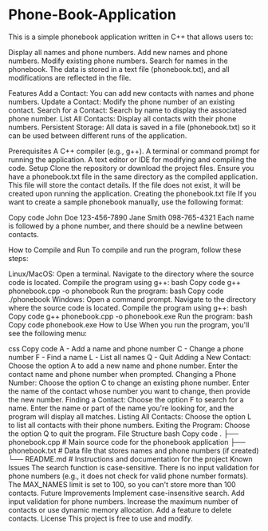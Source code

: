 # Phone-Book-Application

This is a simple phonebook application written in C++ that allows users to:

Display all names and phone numbers.
Add new names and phone numbers.
Modify existing phone numbers.
Search for names in the phonebook.
The data is stored in a text file (phonebook.txt), and all modifications are reflected in the file.

Features 
Add a Contact: You can add new contacts with names and phone numbers.
Update a Contact: Modify the phone number of an existing contact.
Search for a Contact: Search by name to display the associated phone number.
List All Contacts: Display all contacts with their phone numbers.
Persistent Storage: All data is saved in a file (phonebook.txt) so it can be used between different runs of the application.

Prerequisites
A C++ compiler (e.g., g++).
A terminal or command prompt for running the application.
A text editor or IDE for modifying and compiling the code.
Setup
Clone the repository or download the project files.
Ensure you have a phonebook.txt file in the same directory as the compiled application. This file will store the contact details. If the file does not exist, it will be created upon running the application.
Creating the phonebook.txt file
If you want to create a sample phonebook manually, use the following format:

Copy code
John Doe
123-456-7890
Jane Smith
098-765-4321
Each name is followed by a phone number, and there should be a newline between contacts.

How to Compile and Run
To compile and run the program, follow these steps:

Linux/MacOS:
Open a terminal.
Navigate to the directory where the source code is located.
Compile the program using g++:
bash
Copy code
g++ phonebook.cpp -o phonebook
Run the program:
bash
Copy code
./phonebook
Windows:
Open a command prompt.
Navigate to the directory where the source code is located.
Compile the program using g++:
bash
Copy code
g++ phonebook.cpp -o phonebook.exe
Run the program:
bash
Copy code
phonebook.exe
How to Use
When you run the program, you'll see the following menu:

css
Copy code
A - Add a name and phone number
C - Change a phone number
F - Find a name
L - List all names
Q - Quit
Adding a New Contact:
Choose the option A to add a new name and phone number.
Enter the contact name and phone number when prompted.
Changing a Phone Number:
Choose the option C to change an existing phone number.
Enter the name of the contact whose number you want to change, then provide the new number.
Finding a Contact:
Choose the option F to search for a name.
Enter the name or part of the name you're looking for, and the program will display all matches.
Listing All Contacts:
Choose the option L to list all contacts with their phone numbers.
Exiting the Program:
Choose the option Q to quit the program.
File Structure
bash
Copy code
.
├── phonebook.cpp         # Main source code for the phonebook application
├── phonebook.txt         # Data file that stores names and phone numbers (if created)
└── README.md             # Instructions and documentation for the project
Known Issues
The search function is case-sensitive.
There is no input validation for phone numbers (e.g., it does not check for valid phone number formats).
The MAX_NAMES limit is set to 100, so you can't store more than 100 contacts.
Future Improvements
Implement case-insensitive search.
Add input validation for phone numbers.
Increase the maximum number of contacts or use dynamic memory allocation.
Add a feature to delete contacts.
License
This project is free to use and modify.
